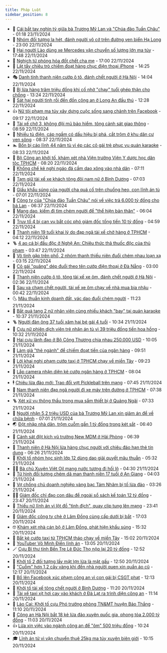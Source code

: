 ```yaml
---
title: Pháp Luật
sidebar_position: 8
---
```


<!-- dantri-phap-luat:START -->
- 🌊 [Cái bắt tay nghìn tỷ giữa bà Trương Mỹ Lan và &quot;Chúa đảo Tuần Châu&quot;](https://dantri.com.vn/phap-luat/cai-bat-tay-nghin-ty-giua-ba-truong-my-lan-va-chua-dao-tuan-chau-20241122182753387.htm) - 01:18 23/11/2024
- 🐲 [Nhóm đối tượng la hét, đánh người vô cớ trên đường ven biển Hạ Long](https://dantri.com.vn/phap-luat/nhom-doi-tuong-la-het-danh-nguoi-vo-co-tren-duong-ven-bien-ha-long-20241122222407086.htm) - 23:00 22/11/2024
- 🌁 [Hai người Lào dùng xe Mercedes vận chuyển số lượng lớn ma túy](https://dantri.com.vn/phap-luat/hai-nguoi-lao-dung-xe-mercedes-van-chuyen-so-luong-lon-ma-tuy-20241122201215137.htm) - 17:48 22/11/2024
- 🎃 [Nghịch tử phóng hỏa đốt chết cha mẹ](https://dantri.com.vn/phap-luat/nghich-tu-phong-hoa-dot-chet-cha-me-20241122192609682.htm) - 17:00 22/11/2024
- 🦅 [Lật tẩy chiêu trò chiếm đoạt hàng chục điện thoại iPhone](https://dantri.com.vn/phap-luat/lat-tay-chieu-tro-chiem-doat-hang-chuc-dien-thoai-iphone-20241122195302152.htm) - 14:25 22/11/2024
- 🎭 [Danh tính thanh niên cướp ô tô, đánh chết người ở Hà Nội](https://dantri.com.vn/phap-luat/danh-tinh-thanh-nien-cuop-o-to-danh-chet-nguoi-o-ha-noi-20241122203519081.htm) - 14:04 22/11/2024
- 🤗 [Bị lừa hàng trăm triệu đồng khi cố nhờ &quot;chạy&quot; tuổi ghép thận cho chồng](https://dantri.com.vn/phap-luat/bi-lua-hang-tram-trieu-dong-khi-co-nho-chay-tuoi-ghep-than-cho-chong-20241122172545004.htm) - 13:24 22/11/2024
- 🚀 [Sát hại người tình rồi đến đồn công an ở Long An đầu thú](https://dantri.com.vn/phap-luat/sat-hai-nguoi-tinh-roi-den-don-cong-an-o-long-an-dau-thu-20241122181255372.htm) - 12:28 22/11/2024
- 👍 [Nữ tội phạm ma túy xây dựng cuộc sống sang chảnh trên Facebook](https://dantri.com.vn/phap-luat/nu-toi-pham-ma-tuy-xay-dung-cuoc-song-sang-chanh-tren-facebook-20241122151314467.htm) - 09:17 22/11/2024
- 🧐 [Tài xế chở 3, không đội mũ bảo hiểm, tông cảnh sát giao thông](https://dantri.com.vn/phap-luat/tai-xe-cho-3-khong-doi-mu-bao-hiem-tong-canh-sat-giao-thong-20241122152730268.htm) - 08:59 22/11/2024
- 🫶 [Nhiều tủ điện, cáp ngầm có dấu hiệu bị phá, cắt trộm ở khu dân cư ven sông](https://dantri.com.vn/phap-luat/nhieu-tu-dien-cap-ngam-co-dau-hieu-bi-pha-cat-trom-o-khu-dan-cu-ven-song-20241122140855105.htm) - 08:37 22/11/2024
- 🏊 [Bốn bị cáo lĩnh 44 năm tù vì ép các cô gái trẻ phục vụ quán karaoke](https://dantri.com.vn/phap-luat/bon-bi-cao-linh-44-nam-tu-vi-ep-cac-co-gai-tre-phuc-vu-quan-karaoke-20241122150612923.htm) - 08:33 22/11/2024
- 🌋 [Bộ Công an khởi tố, khám xét nhà Viện trưởng Viện Y dược học dân tộc TPHCM](https://dantri.com.vn/phap-luat/bo-cong-an-khoi-to-kham-xet-nha-vien-truong-vien-y-duoc-hoc-dan-toc-tphcm-20241122133225902.htm) - 08:20 22/11/2024
- 👹 [Khống chế kẻ nghi ngáo đá cầm dao xông vào nhà dân](https://dantri.com.vn/phap-luat/khong-che-ke-nghi-ngao-da-cam-dao-xong-vao-nha-dan-20241122120017142.htm) - 07:11 22/11/2024
- 🫣 [Tạm giữ tài xế xe khách tông đôi nam nữ ở Bình Dương](https://dantri.com.vn/phap-luat/tam-giu-tai-xe-xe-khach-tong-doi-nam-nu-o-binh-duong-20241122122717975.htm) - 07:03 22/11/2024
- 🎃 [Giấu khẩu súng của người cha quá cố trên chuồng heo, con lĩnh án tù](https://dantri.com.vn/phap-luat/giau-khau-sung-cua-nguoi-cha-qua-co-tren-chuong-heo-con-linh-an-tu-20241122123109885.htm) - 07:01 22/11/2024
- 🌝 [Công ty của &quot;Chúa đảo Tuần Châu&quot; nói về việc trả 6.000 tỷ đồng cho bà Lan](https://dantri.com.vn/phap-luat/cong-ty-cua-chua-dao-tuan-chau-noi-ve-viec-tra-6000-ty-dong-cho-ba-lan-20241122115510311.htm) - 06:37 22/11/2024
- 🚀 [Mang dao, kiếm đi tìm chém người để &quot;thể hiện bản thân&quot;](https://dantri.com.vn/phap-luat/mang-dao-kiem-di-tim-chem-nguoi-de-the-hien-ban-than-20241122100314084.htm) - 06:04 22/11/2024
- 🥷 [Truy tố 4 bị can vụ bắt cóc phó giám đốc tống tiền 10 tỷ đồng](https://dantri.com.vn/phap-luat/truy-to-4-bi-can-vu-bat-coc-pho-giam-doc-tong-tien-10-ty-dong-20241122112133171.htm) - 04:59 22/11/2024
- 👺 [Thanh niên 19 tuổi khai lý do đạp ngã tài xế chở hàng ở TPHCM](https://dantri.com.vn/phap-luat/thanh-nien-19-tuoi-khai-ly-do-dap-nga-tai-xe-cho-hang-o-tphcm-20241122083100078.htm) - 04:12 22/11/2024
- 🪜 [4 ao cá bị đầu độc ở Nghệ An: Chiêu thức thả thuốc độc của thủ phạm](https://dantri.com.vn/phap-luat/4-ao-ca-bi-dau-doc-o-nghe-an-chieu-thuc-tha-thuoc-doc-cua-thu-pham-20241122090513678.htm) - 03:47 22/11/2024
- 🦄 [Vô tình gặp trên phố, 2 nhóm thanh thiếu niên đuổi chém nhau loạn xạ](https://dantri.com.vn/phap-luat/vo-tinh-gap-tren-pho-2-nhom-thanh-thieu-nien-duoi-chem-nhau-loan-xa-20241122094835558.htm) - 03:15 22/11/2024
- 🦍 [Cô gái &quot;quăng&quot; dép đuổi theo tên cướp điện thoại ở Đà Nẵng](https://dantri.com.vn/phap-luat/co-gai-quang-dep-duoi-theo-ten-cuop-dien-thoai-o-da-nang-20241122093855992.htm) - 03:00 22/11/2024
- 🌁 [Thanh niên cướp ô tô, tông tài xế xe ôm, đánh chết người ở Hà Nội](https://dantri.com.vn/phap-luat/thanh-nien-cuop-o-to-tong-tai-xe-xe-om-danh-chet-nguoi-o-ha-noi-20241122092321942.htm) - 02:36 22/11/2024
- 💯 [Sau va chạm chết người, tài xế xe ôm chạy về nhà mua bia nhậu](https://dantri.com.vn/phap-luat/sau-va-cham-chet-nguoi-tai-xe-xe-om-chay-ve-nha-mua-bia-nhau-20241122071003545.htm) - 00:42 22/11/2024
- 🌜 [Mâu thuẫn kinh doanh đất, vác dao đuổi chém người](https://dantri.com.vn/phap-luat/mau-thuan-kinh-doanh-dat-vac-dao-duoi-chem-nguoi-20241121175348858.htm) - 11:23 21/11/2024
- 👹 [Bắt quả tang 2 nữ nhân viên cùng nhiều khách &quot;bay&quot; tại quán karaoke](https://dantri.com.vn/phap-luat/bat-qua-tang-2-nu-nhan-vien-cung-nhieu-khach-bay-tai-quan-karaoke-20241121171348942.htm) - 10:37 21/11/2024
- 🪜 [Người đàn ông 37 tuổi xâm hại bé gái 4 tuổi](https://dantri.com.vn/phap-luat/nguoi-dan-ong-37-tuoi-xam-hai-be-gai-4-tuoi-20241121165848472.htm) - 10:34 21/11/2024
- 🦩 [Cựu nữ phiên dịch viên trẻ nhận án tù vì 39 triệu đồng tiền hoa hồng](https://dantri.com.vn/phap-luat/cuu-nu-phien-dich-vien-tre-nhan-an-tu-vi-39-trieu-dong-tien-hoa-hong-20241121162919093.htm) - 10:32 21/11/2024
- 💂 [Hai cựu lãnh đạo ở Bộ Công Thương chia nhau 250.000 USD](https://dantri.com.vn/phap-luat/hai-cuu-lanh-dao-o-bo-cong-thuong-chia-nhau-250000-usd-20241121162633512.htm) - 10:05 21/11/2024
- 💃 [Làm giả &quot;thẻ ngành&quot; để chiếm đoạt tiền của ngân hàng](https://dantri.com.vn/phap-luat/lam-gia-the-nganh-de-chiem-doat-tien-cua-ngan-hang-20241121163421321.htm) - 09:51 21/11/2024
- 🧐 [Lời khai nghi phạm cướp taxi ở TPHCM chạy về miền Tây](https://dantri.com.vn/phap-luat/loi-khai-nghi-pham-cuop-taxi-o-tphcm-chay-ve-mien-tay-20241121161748793.htm) - 09:23 21/11/2024
- 🤗 [Lắp camera nhận diện kẻ cướp ngân hàng ở TPHCM](https://dantri.com.vn/phap-luat/lap-camera-nhan-dien-ke-cuop-ngan-hang-o-tphcm-20241121113815412.htm) - 08:04 21/11/2024
- 🕴 [Chiêu lừa đảo mới: Trao đổi vợt Pickleball trên mạng](https://dantri.com.vn/phap-luat/chieu-lua-dao-moi-trao-doi-vot-pickleball-tren-mang-20241121142815284.htm) - 07:45 21/11/2024
- 🐎 [Nam thanh niên đạp ngã người đi xe máy trên đường ở TPHCM](https://dantri.com.vn/phap-luat/nam-thanh-nien-dap-nga-nguoi-di-xe-may-tren-duong-o-tphcm-20241121124028958.htm) - 07:38 21/11/2024
- 🪜 [Xét xử vụ thông thầu trong mua sắm thiết bị ở Quảng Ngãi](https://dantri.com.vn/phap-luat/xet-xu-vu-thong-thau-trong-mua-sam-thiet-bi-o-quang-ngai-20241121140430160.htm) - 07:33 21/11/2024
- 🤭 [Người nhận 5,2 triệu USD của bà Trương Mỹ Lan xin giảm án để về chữa bệnh](https://dantri.com.vn/phap-luat/nguoi-nhan-52-trieu-usd-cua-ba-truong-my-lan-xin-giam-an-de-ve-chua-benh-20241121131622603.htm) - 07:01 21/11/2024
- 🌏 [Đột nhập nhà dân, trộm cuỗm gần 1 tỷ đồng trong két sắt](https://dantri.com.vn/phap-luat/dot-nhap-nha-dan-trom-cuom-gan-1-ty-dong-trong-ket-sat-20241121133438152.htm) - 06:40 21/11/2024
- 🎃 [Cảnh sát đột kích vũ trường New MDM ở Hải Phòng](https://dantri.com.vn/phap-luat/canh-sat-dot-kich-vu-truong-new-mdm-o-hai-phong-20241121133448098.htm) - 06:39 21/11/2024
- 🗽 [Thanh niên ở Hà Nội lừa hàng chục người với chiêu đáo hạn thẻ tín dụng](https://dantri.com.vn/phap-luat/thanh-nien-o-ha-noi-lua-hang-chuc-nguoi-voi-chieu-dao-han-the-tin-dung-20241121131949731.htm) - 06:26 21/11/2024
- 🌁 [Khởi tố nhóm học sinh lớp 12 dùng dao giải quyết mâu thuẫn](https://dantri.com.vn/phap-luat/khoi-to-nhom-hoc-sinh-lop-12-dung-dao-giai-quyet-mau-thuan-20241121113920345.htm) - 05:32 21/11/2024
- 🧑‍💻 [Bà chủ Xuyên Việt Oil mang nước tương đi hối lộ](https://dantri.com.vn/phap-luat/ba-chu-xuyen-viet-oil-mang-nuoc-tuong-di-hoi-lo-20241121101937290.htm) - 04:30 21/11/2024
- 🌮 [Tử hình đối tượng chém dã man thanh niên 17 tuổi ở An Giang](https://dantri.com.vn/phap-luat/tu-hinh-doi-tuong-chem-da-man-thanh-nien-17-tuoi-o-an-giang-20241121102348217.htm) - 04:03 21/11/2024
- 🤗 [Vợ chồng chủ doanh nghiệp vàng bạc Tám Nhâm bị tố lừa đảo](https://dantri.com.vn/phap-luat/vo-chong-chu-doanh-nghiep-vang-bac-tam-nham-bi-to-lua-dao-20241121063944661.htm) - 03:26 21/11/2024
- 👨‍🏫 [Giám đốc chỉ đạo con dâu để ngoài sổ sách kế toán 12 tỷ đồng](https://dantri.com.vn/phap-luat/giam-doc-chi-dao-con-dau-de-ngoai-so-sach-ke-toan-12-ty-dong-20241120150124467.htm) - 23:47 20/11/2024
- 🎉 [Thiếu nữ lĩnh án vì lột đồ &quot;tình địch&quot;, quay clip tung lên mạng](https://dantri.com.vn/phap-luat/thieu-nu-linh-an-vi-lot-do-tinh-dich-quay-clip-tung-len-mang-20241120183711781.htm) - 23:41 20/11/2024
- 🤗 [Giám đốc công ty chè ở Lâm Đồng cùng cấp dưới bị bắt](https://dantri.com.vn/phap-luat/giam-doc-cong-ty-che-o-lam-dong-cung-cap-duoi-bi-bat-20241120223525134.htm) - 17:03 20/11/2024
- 🤓 [Khám xét nhà cán bộ ở Lâm Đồng, phát hiện khẩu súng](https://dantri.com.vn/phap-luat/kham-xet-nha-can-bo-o-lam-dong-phat-hien-khau-sung-20241120220950968.htm) - 15:32 20/11/2024
- 👹 [Bắt kẻ cướp taxi từ TPHCM tháo chạy về miền Tây](https://dantri.com.vn/phap-luat/bat-ke-cuop-taxi-tu-tphcm-thao-chay-ve-mien-tay-20241120214440763.htm) - 15:02 20/11/2024
- 🐘 [YouTuber Võ Minh Điền lĩnh án](https://dantri.com.vn/phap-luat/youtuber-vo-minh-dien-linh-an-20241120193854799.htm) - 13:05 20/11/2024
- 🪄 [Cựu Bí thư tỉnh Bến Tre Lê Đức Thọ nộp lại 20 tỷ đồng](https://dantri.com.vn/phap-luat/cuu-bi-thu-tinh-ben-tre-le-duc-tho-nop-lai-20-ty-dong-20241120174654869.htm) - 12:52 20/11/2024
- 💄 [Khởi tố 2 đối tượng lấy mật lợn lừa là mật gấu](https://dantri.com.vn/phap-luat/khoi-to-2-doi-tuong-lay-mat-lon-lua-la-mat-gau-20241120192833391.htm) - 12:50 20/11/2024
- 🐎 [&quot;Cuỗm&quot; hơn 1,2 cây vàng khi đến nhà người quen xin quần áo cũ](https://dantri.com.vn/phap-luat/cuom-hon-12-cay-vang-khi-den-nha-nguoi-quen-xin-quan-ao-cu-20241120185817221.htm) - 12:17 20/11/2024
- 💯 [Bố lên Facebook xúc phạm công an vì con gái bị CSGT phạt](https://dantri.com.vn/phap-luat/bo-len-facebook-xuc-pham-cong-an-vi-con-gai-bi-csgt-phat-20241120190610841.htm) - 12:13 20/11/2024
- 💯 [Khởi tố tài xế tông chết người ở Bình Dương](https://dantri.com.vn/phap-luat/khoi-to-tai-xe-tong-chet-nguoi-o-binh-duong-20241120172450384.htm) - 11:20 20/11/2024
- 🌈 [Tài xế taxi xịt hơi cay vào khách ở Đà Lạt ra trình diện công an](https://dantri.com.vn/phap-luat/tai-xe-taxi-xit-hoi-cay-vao-khach-o-da-lat-ra-trinh-dien-cong-an-20241120175516244.htm) - 11:14 20/11/2024
- 🧠 [Lào Cai: Khởi tố cựu Phó trưởng phòng TN&amp;MT huyện Bảo Thắng](https://dantri.com.vn/phap-luat/lao-cai-khoi-to-cuu-pho-truong-phong-tnmt-huyen-bao-thang-20241120174411731.htm) - 11:10 20/11/2024
- 🌈 [Công an Hà Nội bắt 18 kẻ lừa đảo xuyên quốc gia, phong tỏa 2.000 tỷ đồng](https://dantri.com.vn/phap-luat/cong-an-ha-noi-bat-18-ke-lua-dao-xuyen-quoc-gia-phong-toa-2000-ty-dong-20241120174939087.htm) - 11:03 20/11/2024
- 👍 [Lừa xin việc vào ngành công an để &quot;ôm&quot; 500 triệu đồng](https://dantri.com.vn/phap-luat/lua-xin-viec-vao-nganh-cong-an-de-om-500-trieu-dong-20241120164310011.htm) - 10:24 20/11/2024
- 🎓 [Lĩnh án tử vì vận chuyển thuê 25kg ma túy xuyên biên giới](https://dantri.com.vn/phap-luat/linh-an-tu-vi-van-chuyen-thue-25kg-ma-tuy-xuyen-bien-gioi-20241120135055174.htm) - 10:15 20/11/2024<!-- dantri-phap-luat:END -->
